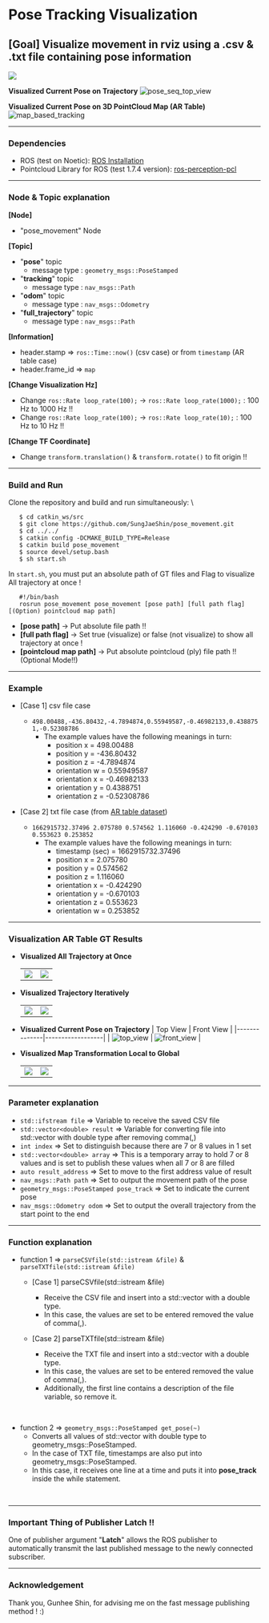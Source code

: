 # Pose Tracking Visualization 
## [Goal] Visualize movement in rviz using a .csv & .txt file containing pose information
<td> <img src="./results/pose_seq_results.png"/> </td> 

**Visualized Current Pose on Trajectory**
  ![pose_seq_top_view](https://github.com/SungJaeShin/pose_movement/blob/master/results/pose_seq_top_view.gif?raw=true)

**Visualized Current Pose on 3D PointCloud Map (AR Table)**
  ![map_based_tracking](https://github.com/SungJaeShin/pose_movement/blob/master/results/mapbasedtracking.gif?raw=true)


---
### Dependencies <br>
- ROS (test on Noetic): [ROS Installation](https://wiki.ros.org/noetic/Installation/Ubuntu)
- Pointcloud Library for ROS (test 1.7.4 version): [ros-perception-pcl](https://github.com/ros-perception/perception_pcl/releases/tag/1.7.4)

---
### Node & Topic explanation <br>
**[Node]**
- "pose_movement" Node

**[Topic]**
- "**pose**" topic
  * message type : `geometry_msgs::PoseStamped` <br>
- "**tracking**" topic
  * message type : `nav_msgs::Path` <br>
- "**odom**" topic
  * message type : `nav_msgs::Odometry` <br>
- "**full_trajectory**" topic
  * message type : `nav_msgs::Path` <br>

**[Information]**
- header.stamp &#8658; `ros::Time::now()` (csv case) or from `timestamp` (AR table case)
- header.frame_id &#8658; `map`

**[Change Visualization Hz]**
- Change `ros::Rate loop_rate(100);` &rarr; `ros::Rate loop_rate(1000);` : 100 Hz to 1000 Hz !!
- Change `ros::Rate loop_rate(100);` &rarr; `ros::Rate loop_rate(10);` : 100 Hz to 10 Hz !!

**[Change TF Coordinate]**
- Change `transform.translation()` & `transform.rotate()` to fit origin !!

---
### Build and Run
Clone the repository and build and run simultaneously: \
```
   $ cd catkin_ws/src
   $ git clone https://github.com/SungJaeShin/pose_movement.git
   $ cd ../../
   $ catkin config -DCMAKE_BUILD_TYPE=Release
   $ catkin build pose_movement
   $ source devel/setup.bash
   $ sh start.sh
```
In `start.sh`, you must put an absolute path of GT files and Flag to visualize All trajectory at once !
```
   #!/bin/bash
   rosrun pose_movement pose_movement [pose path] [full path flag] [(Option) pointcloud map path]
```
  - **[pose path]** &rarr; Put absolute file path !!
  - **[full path flag]** &rarr; Set true (visualize) or false (not visualize) to show all trajectory at once !
  - **[pointcloud map path]** &rarr; Put absolute pointcloud (ply) file path !! (Optional Mode!!)

---
### Example
- [Case 1] csv file case
  - `498.00488,-436.80432,-4.7894874,0.55949587,-0.46982133,0.4388751,-0.52308786`
    - The example values ​​have the following meanings in turn:
      * position x = 498.00488
      * position y = -436.80432
      * position z = -4.7894874
      * orientation w = 0.55949587
      * orientation x = -0.46982133
      * orientation y = 0.4388751
      * orientation z = -0.52308786

- [Case 2] txt file case (from [AR table dataset](https://github.com/rpng/ar_table_dataset.git))
  - `1662915732.37496 2.075780 0.574562 1.116060 -0.424290 -0.670103 0.553623 0.253852`
    - The example values ​​have the following meanings in turn:
      * timestamp (sec) = 1662915732.37496
      * position x = 2.075780
      * position y = 0.574562
      * position z = 1.116060
      * orientation x = -0.424290
      * orientation y = -0.670103
      * orientation z = 0.553623
      * orientation w = 0.253852

---
### Visualization AR Table GT Results
- **Visualized All Trajectory at Once**
  <table>
    <tr>
       <td> <img src="./results/ar_table_all_traj1.png"/> </td>
       <td> <img src="./results/ar_table_all_traj2.png"/> </td>
    </tr>
  </table>

- **Visualized Trajectory Iteratively**
  <table>
    <tr>
       <td> <img src="./results/ar_table_results1.png"/> </td>
       <td> <img src="./results/ar_table_results2.png"/> </td>
    </tr>
  </table>

- **Visualized Current Pose on Trajectory**
  | Top View | Front View |
  |--------------|------------------|
  | ![top_view](https://github.com/SungJaeShin/pose_movement/blob/master/results/ar_table_01_top_view.gif?raw=true) | ![front_view](https://github.com/SungJaeShin/pose_movement/blob/master/results/ar_table_01_front_view.gif?raw=true) |

- **Visualized Map Transformation Local to Global**
  <table>
    <tr>
       <td> <img src="./results/before_tf_pc_map.png"/> </td>
       <td> <img src="./results/after_tf_pc_map.png"/> </td>
    </tr>
  </table>


---
### Parameter explanation
- `std::ifstream file` &#8658; Variable to receive the saved CSV file <br>
- `std::vector<double> result` &#8658; Variable for converting file into std::vector with double type after removing comma(,) <br>
- `int index` &#8658; Set to distinguish because there are 7 or 8 values ​​in 1 set <br>
- `std::vector<double> array` &#8658; This is a temporary array to hold 7 or 8 values ​​and is set to publish these values ​​when all 7 or 8 are filled <br>
- `auto result_address` &#8658; Set to move to the first address value of result <br>
- `nav_msgs::Path path` &#8658; Set to output the movement path of the pose <br>
- `geometry_msgs::PoseStamped pose_track` &#8658; Set to indicate the current pose <br>
- `nav_msgs::Odometry odom` &#8658; Set to output the overall trajectory from the start point to the end <br>


---
### Function explanation
- function 1 &#8658; `parseCSVfile(std::istream &file)` & `parseTXTfile(std::istream &file)`
  - [Case 1] parseCSVfile(std::istream &file)
    -  Receive the CSV file and insert into a std::vector with a double type.
    -  In this case, the values ​​are set to be entered removed the value of comma(,).

  - [Case 2] parseTXTfile(std::istream &file)
    -  Receive the TXT file and insert into a std::vector with a double type.
    -  In this case, the values ​​are set to be entered removed the value of comma(,).
    -  Additionally, the first line contains a description of the file variable, so remove it.
  
<br>

- function 2 &#8658; `geometry_msgs::PoseStamped get_pose(~)`
   - Converts all values ​​of std::vector with double type to geometry_msgs::PoseStamped.
   - In the case of TXT file, timestamps are also put into geometry_msgs::PoseStamped.
   - In this case, it receives one line at a time and puts it into __pose_track__ inside the while statement.
  
<br>

---
### Important Thing of Publisher Latch !!
One of publisher argument "**Latch**" allows the ROS publisher to automatically transmit the last published message to the newly connected subscriber.

---
### Acknowledgement
Thank you, Gunhee Shin, for advising me on the fast message publishing method ! :)

